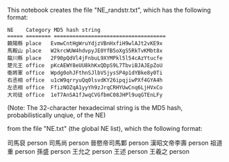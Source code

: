 This notebook creates the file "NE_randstr.txt", which has the following format:

    NE    Category MD5 hash string
    ===== ======== ====================================
    饒陽縣	place	EvmwCntHgWruYdjzVBnHxfiH9wlAJt2vKE9x
    馬鞍山	place	W2krcWUW4hdvpyJE0YfB5oXgS5RkTvKMbt8x
    龍川縣	place	2F90pQdVl4jFnbuL9XYMPkl5l54cAzYtucfe
    楚元王	office	pKcAEWY8eUU8khKxQDpS9L7TbviBJAJEpZoU
    衞將軍	office	Wpdg0ohJFthnSJlbVSjysSP4p1dYBke8y0Ti
    右丞相	office	u1cW9qrryuQq0lsvdKY26ipqjiwPXf4GYA4h
    左丞相	office	FfizNOZqA1yyYh9zJrqCRHYUwCnq6LjHVxCo
    大司徒	office	1eT7AnSA1fJwqCVGfbmC08JHPl9uqGTEnLFy
(Note: The 32-character hexadecimal string is the MD5 hash, probabilistically unqiue, of the NE)

from the file "NE.txt" (the global NE list), which  the following format:

  司馬裒	person
  司馬尚	person
  晉愍帝司馬鄴	person
  漢昭文帝李壽	person
  祖道重	person
  孫盛	person
  王允之	person
  王述	person
  王羲之	person

